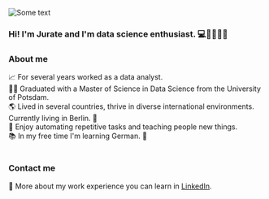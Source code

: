 <!--
**juratev/juratev** is a ✨ _special_ ✨ repository because its `README.md` (this file) appears on your GitHub profile.

Here are some ideas to get you started:

- 🔭 I’m currently working on ...
- 🌱 I’m currently learning ...
- 👯 I’m looking to collaborate on ...
- 🤔 I’m looking for help with ...
- 💬 Ask me about ...
- 📫 How to reach me: ...
- 😄 Pronouns: ...
- ⚡ Fun fact: ...
-->


![Some text](https://media.giphy.com/media/MM0Jrc8BHKx3y/giphy.gif)

### Hi! I'm Jurate and I'm data science enthusiast. 💻👋🏻👩‍💻
### About me
📈 For several years worked as a data analyst. <br>
👩‍🎓 Graduated with a Master of Science in Data Science from the University of Potsdam. <br>
🌎 Lived in several countries, thrive in diverse international environments. Currently living in Berlin. 🥨<br>
🤖 Enjoy automating repetitive tasks and teaching people new things. <br> 
📚 In my free time I'm learning German. 💬 <br>
#
### Contact me
🚀 More about my work experience you can learn in [LinkedIn](https://www.linkedin.com/in/jurate-vaistaraite/).
